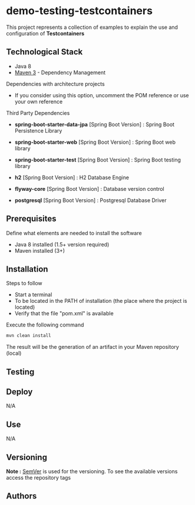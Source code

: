 # demo-testing-testcontainers

This project represents a collection of examples to explain the use and configuration of **Testcontainers**





## Technological Stack

* Java 8
* [Maven 3](https://maven.apache.org/) - Dependency Management

Dependencies with architecture projects

* If you consider using this option, uncomment the POM reference or use your own reference

Third Party Dependencies

* **spring-boot-starter-data-jpa** [Spring Boot Version] : Spring Boot Persistence Library
* **spring-boot-starter-web** [Spring Boot Version] : Spring Boot web library
* **spring-boot-starter-test** [Spring Boot Version] : Spring Boot testing library


* **h2** [Spring Boot Version] : H2 Database Engine
* **flyway-core** [Spring Boot Version] : Database version control
* **postgresql** [Spring Boot Version] : Postgresql Database Driver





## Prerequisites

Define what elements are needed to install the software

* Java 8 installed (1.5+ version required)
* Maven installed  (3+)





## Installation

Steps to follow 

* Start a terminal
* To be located in the PATH of installation (the place where the project is located)
* Verify that the file "pom.xml" is available

Execute the following command

```bash
mvn clean install
```

The result will be the generation of an artifact in your Maven repository (local)





## Testing







## Deploy

N/A





## Use

N/A





## Versioning

**Note :** [SemVer](http://semver.org/) is used for the versioning. 
To see the available versions access the repository tags





## Authors

